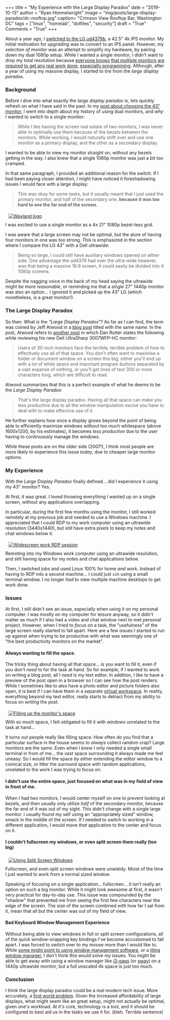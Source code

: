 +++
title  = "My Experience with the Large Display Paradox"
date   = "2019-10-13"
author = "Ryan Himmelwright"
image  = "img/posts/large-display-paradox/dc-rooftop.jpg"
caption= "Crimson View Rooftop Bar, Washington DC"
tags   = ["linux", "homelab", "dotfiles", "security"]
draft  = "True"
Comments = "True"
+++

About a year ago, I [switched to the LG ud4379b](/post/new-lgud4379b/), a 42.5"
4k IPS monitor. My initial motivation for *upgrading* was to convert to an IPS
panel. However, my *selection of monitor* was an attempt to simplify my
hardware, by pairing down my dual 1080p setup. While I wanted a single monitor,
I didn't want to drop my total resolution because [everyone
knows](https://www.pcmag.com/feature/336710/13-eye-popping-home-office-setups/10)
[that multiple
monitors](https://www.techradar.com/news/5-reasons-you-need-dual-monitors-in-2017)
[are
required](https://www.lifewire.com/boost-productivity-with-a-second-monitor-2377817)
[to get any real
work](https://www.business.com/articles/increasing-productivity-how-dual-monitors-can-save-you-time-and-money/)
[done,](https://www.howtogeek.com/174452/beginner-geek-how-to-use-multiple-monitors-to-be-more-productive/)
[especially programming](https://www.entrepreneur.com/article/322640).
Although, after a year of using my massive display, I started to tire from the
*large display paradox*.

<!--more-->

### Background

Before I dive into what exactly the *large display paradox* is, lets quickly
refresh on what I have said in the past. In my [post about choosing the 43"
monitor](/post/new-lgud4379b/), I went into depth about my history of using dual
monitors, and *why* I wanted to switch to a single monitor:

>While I like having the screen real estate of two monitors, I was never able to optimally use them because of the bezels between the monitors. While working, I would naturally shift over and use one monitor as a primary display, and the other as a secondary display.

I wanted to be able to view my monitor straight on, without any
bezels getting in the way. I also knew that a single 1080p monitor was just a
bit too cramped.

In that same paragraph, I provided an additional reason for the switch. If I
had been paying closer attention, I might have noticed it
foreshadowing issues I would face with a large display:

>This was okay for some tasks, but it usually meant that I just used the primary monitor, and half of the secondary one, __because it was too hard to see the far end of the screen.__


<a href="/img/posts/large-display-paradox/4-monitors.jpg">
<img alt="Wayland logo" src="/img/posts/large-display-paradox/4-monitors.jpg" style="max-width: 100%; padding: 5px 15px 10px 10px"/></a>
<div class="caption">I was excited to use a single monitor as a 4x 21" 1080p bezel-less
grid.</div>

I was aware that a large screen may not be optimal, but the alure of having
four monitors in one was too strong. This is emphasized in the section where I
compare the LG 43" with a Dell ultrawide:

>Being so large, I could still have auxiliary windows opened on either side. One advantage the ud4379 had over the ultra-wide however, was that being a massive 16:9 screen, it could easily be divided into 4 1080p screens.

Despite the nagging voice in the back of my head saying the ultrawide might be
more *reasonable*, or reminding me that a *single* 27" 1440p monitor was also an
option... I ignored it and picked up the 43" LG (which nonetheless, *is* a great
monitor!).


### The Large Display Paradox

So then. What *is* the *"Large Display Paradox"*? As far as I can find, the
term was coined by Jeff Atwood in a [blog
post](https://blog.codinghorror.com/the-large-display-paradox/) titled with the
same name. In the post, Atwood refers to [another
post](http://www.dansdata.com/3007wfp-hc.htm) in which Dan Rutter states the
following while reviewing his new Dell UltraSharp 3007WFP-HC monitor:

>Users of 30-inch monitors face the terrible, terrible problem of how to
effectively use all of that space. You don't often want to maximise a folder or
document window on a screen this big; either you'll end up with a lot of white
space and important program buttons separated by a vast expanse of nothing, or
you'll get lines of text 300 or more characters long, which are difficult to
read.


Atwood summarizes that this is a perfect example of what he deems to be the
*Large Display Paradox*:

>That's the large display paradox. Having all that space can make you less
productive due to all the window manipulation excise you have to deal with to
make effective use of it.

He further explains how once a display grows beyond the point of being able to
efficiently maximize windows without too much whitespace (above 1600x1200, by
his estimates), it becomes *less productive* due to the user having to
continuously manage the windows.

While these posts are on the older side (2007!), I think most people are more
likely to experience this issue *today*, due to cheaper large monitor options.

### My Experience

With the *Large Display Paradox* finally defined... did I experience it using
my 43" monitor? Yes.

At first, it was great. I loved throwing everything I wanted up on a single
screen, without any applications overlapping.

In particular, during the first few months using the monitor, I still worked
remotely at my previous job and needed to use a Windows machine. I appreciated
that I could RDP to my work computer using an ultrawide resolution (3440x1440),
but *still* have extra pixels to keep my notes and chat windows below it.

<a href="/img/posts/large-display-paradox/work-widescreen.jpg">
<img alt="Widescreen work RDP session" src="/img/posts/large-display-paradox/work-widescreen.jpg" style="max-width: 100%; padding: 5px 15px 10px 10px"/></a>
<div class="caption">Remoting into my Windows work computer using an ultrawide
resolution, and still having space for my notes and chat applications below.</div>

Then, I switched jobs and used Linux 100% for home *and* work. Instead of
having to RDP into a second machine... I could just `ssh` using a small
terminal window. I no longer *had* to view multiple machine desktops to get work
done.

### Issues

At first, I still didn't see an issue, especially when using it on my personal
computer. I was mostly on my computer for leisure anyway, so it didn't matter
as much if I also had a video and chat window next to met personal project.
However, when I tried to *focus* on a task, the "usefulness" of the large
screen really started to fall apart. Here are a few issues I started to run up
against when trying to be productive with what was seemingly one of "the best
productivity monitors on the market".

#### Always wanting to fill the space.

The tricky thing about having all that space... is you want to fill it, even if
you don't *need* to for the task at hand. So for example, if I wanted to work
on writing a blog post, all I *need* is my text editor. In addition, I like to
have a preview of the post open in a browser so I can see how the post renders.
While I sometimes like to also have a photo editor and picture folders also
open, it is best if I can have them in a separate [virtual
workspace](https://en.wikipedia.org/wiki/Virtual_workplace). In reality,
everything beyond my text editor, really starts to detract from my ability to
focus on *writing* the post.

<a href="/img/posts/large-display-paradox/filling-space.jpg">
<img alt="Filling up the monitor's space" src="/img/posts/large-display-paradox/filling-space.jpg" style="max-width: 100%; padding: 5px 15px 10px 10px"/></a>
<div class="caption">With so much space, I felt obligated to fill it with
windows unrelated to the task at hand...</div>

It turns out people really like filling space. How often do you find that a
particular surface in the house seems to *always* collect random crap? Large
monitors are the same. Even when I *knew* I only needed a single small terminal
in from of me... the vast space surrounding it always made me feel uneasy. So I
would fill the space by either extending the editor window to a comical size,
or litter the surround space with random applications, unrelated to the work I
was trying to focus on.

#### I didn't use the entire space, just focused on what was in my field of view in front of me.

When I had two monitors, I would center myself on one to prevent looking at
bezels, and then usually only utilize *half* of the secondary monitor, because
the far end of it was out of my sight. This didn't change with a single large
monitor. I usually found my self using an "appropriately sized" window, smack
in the middle of the screen. If I needed to switch to working in a different
application, I would move *that* application to the center and focus on it.

#### I couldn't fullscreen my windows, or even split screen them really (too big)

<a href="/img/posts/large-display-paradox/split-screen.png">
<img alt="Using Split Screen Windows" src="/img/posts/large-display-paradox/split-screen.png" style="max-width: 100%; padding: 5px 15px 10px 10px"/></a>
<div class="caption">Fullscreen, and even split screen windows were unwieldy.
Moist of the time I just wanted to work from a normal sized window.</div>

Speaking of focusing on a single application... fullscreen... it isn't really
an option on such a big monitor. While it might look awesome at first, it
wasn't very practical for day-to-day use. This issue was compounded by the
"shadow" that prevented me from seeing the first few characters near the edge
of the screen. The size of the screen combined with how far I sat from it, mean
that all but the center was out of my field of view.

#### Bad Keyboard Window Management Experience

Without being able to view windows in full or split screen configurations, all
of the quick window-snapping key bindings I've become accustomed to fall apart.
I was forced to switch over to my mouse more than I would like to. While [some
might point to using window management
software](https://www.youtube.com/watch?v=DuIK-NuN3aY), or a [tiling window
manager](https://jonblack.me/large-display-paradox-resolved/), I don't think
this would solve *my* issues. You *might* be able to get away with using a
window manager like [i3-gaps](https://github.com/Airblader/i3) (or
[sway](https://github.com/swaywm/sway)) on a 1440p ultrawide monitor, but a
full unscaled 4k space is just too much.



### Conclusion
I think the large display paradox could be a real modern tech issue. More
accurately, a [first world
problem](https://en.wikipedia.org/wiki/First_World_problem). Given the
increased affordability of large displays, what might seem like an great setup,
might not actually be optimal, given one's workload. At it's core, technology
is a tool, and it should be configured to best aid us in the tasks we use it
for. (bleh. Terrible sentence)
